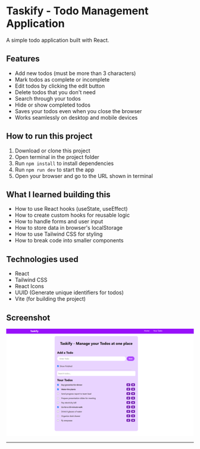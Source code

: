 # Taskify - Todo Management Application

A simple todo application built with React.

## Features

- Add new todos (must be more than 3 characters)
- Mark todos as complete or incomplete
- Edit todos by clicking the edit button
- Delete todos that you don't need
- Search through your todos
- Hide or show completed todos
- Saves your todos even when you close the browser
- Works seamlessly on desktop and mobile devices

## How to run this project

1. Download or clone this project
2. Open terminal in the project folder
3. Run `npm install` to install dependencies
4. Run `npm run dev` to start the app
5. Open your browser and go to the URL shown in terminal

## What I learned building this

- How to use React hooks (useState, useEffect)
- How to create custom hooks for reusable logic
- How to handle forms and user input
- How to store data in browser's localStorage
- How to use Tailwind CSS for styling
- How to break code into smaller components

## Technologies used

- React
- Tailwind CSS
- React Icons
- UUID (Generate unique identifiers for todos)
- Vite (for building the project)

## Screenshot

![Taskify - Screenshot](./screenshot.PNG)

---